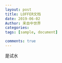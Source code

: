 ```yaml
---
layout: post
title: LOFFER文档
date: 2019-06-02
Author: 来自中世界
categories: 
tags: [sample, document]

comments: true
--- 
```


是试水